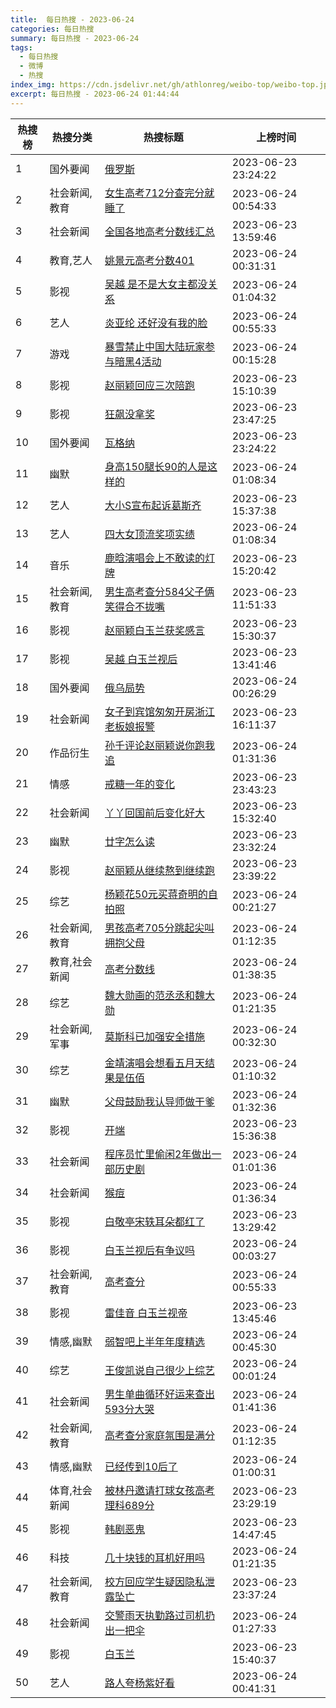 ```yaml
---
title:  每日热搜 - 2023-06-24
categories: 每日热搜
summary: 每日热搜 - 2023-06-24
tags:
  - 每日热搜
  - 微博
  - 热搜
index_img: https://cdn.jsdelivr.net/gh/athlonreg/weibo-top/weibo-top.jpeg
excerpt: 每日热搜 - 2023-06-24 01:44:44
---
```


| 热搜榜 | 热搜分类 | 热搜标题 | 上榜时间 |
| --- | --- | --- | --- |
| 1 | 国外要闻 | [俄罗斯](https://s.weibo.com/weibo%3Fq%3D%2523%E4%BF%84%E7%BD%97%E6%96%AF%2523) | 2023-06-23 23:24:22 | 
| 2 | 社会新闻,教育 | [女生高考712分查完分就睡了](https://s.weibo.com/weibo%3Fq%3D%2523%E5%A5%B3%E7%94%9F%E9%AB%98%E8%80%83712%E5%88%86%E6%9F%A5%E5%AE%8C%E5%88%86%E5%B0%B1%E7%9D%A1%E4%BA%86%2523) | 2023-06-24 00:54:33 | 
| 3 | 社会新闻 | [全国各地高考分数线汇总](https://s.weibo.com/weibo%3Fq%3D%2523%E5%85%A8%E5%9B%BD%E5%90%84%E5%9C%B0%E9%AB%98%E8%80%83%E5%88%86%E6%95%B0%E7%BA%BF%E6%B1%87%E6%80%BB%2523) | 2023-06-23 13:59:46 | 
| 4 | 教育,艺人 | [姚景元高考分数401](https://s.weibo.com/weibo%3Fq%3D%2523%E5%A7%9A%E6%99%AF%E5%85%83%E9%AB%98%E8%80%83%E5%88%86%E6%95%B0401%2523) | 2023-06-24 00:31:31 | 
| 5 | 影视 | [吴越 是不是大女主都没关系](https://s.weibo.com/weibo%3Fq%3D%2523%E5%90%B4%E8%B6%8A%20%E6%98%AF%E4%B8%8D%E6%98%AF%E5%A4%A7%E5%A5%B3%E4%B8%BB%E9%83%BD%E6%B2%A1%E5%85%B3%E7%B3%BB%2523) | 2023-06-24 01:04:32 | 
| 6 | 艺人 | [炎亚纶 还好没有我的脸](https://s.weibo.com/weibo%3Fq%3D%2523%E7%82%8E%E4%BA%9A%E7%BA%B6%20%E8%BF%98%E5%A5%BD%E6%B2%A1%E6%9C%89%E6%88%91%E7%9A%84%E8%84%B8%2523) | 2023-06-24 00:55:33 | 
| 7 | 游戏 | [暴雪禁止中国大陆玩家参与暗黑4活动](https://s.weibo.com/weibo%3Fq%3D%2523%E6%9A%B4%E9%9B%AA%E7%A6%81%E6%AD%A2%E4%B8%AD%E5%9B%BD%E5%A4%A7%E9%99%86%E7%8E%A9%E5%AE%B6%E5%8F%82%E4%B8%8E%E6%9A%97%E9%BB%914%E6%B4%BB%E5%8A%A8%2523) | 2023-06-24 00:15:28 | 
| 8 | 影视 | [赵丽颖回应三次陪跑](https://s.weibo.com/weibo%3Fq%3D%2523%E8%B5%B5%E4%B8%BD%E9%A2%96%E5%9B%9E%E5%BA%94%E4%B8%89%E6%AC%A1%E9%99%AA%E8%B7%91%2523) | 2023-06-23 15:10:39 | 
| 9 | 影视 | [狂飙没拿奖](https://s.weibo.com/weibo%3Fq%3D%2523%E7%8B%82%E9%A3%99%E6%B2%A1%E6%8B%BF%E5%A5%96%2523) | 2023-06-23 23:47:25 | 
| 10 | 国外要闻 | [瓦格纳](https://s.weibo.com/weibo%3Fq%3D%2523%E7%93%A6%E6%A0%BC%E7%BA%B3%2523) | 2023-06-23 23:24:22 | 
| 11 | 幽默 | [身高150腿长90的人是这样的](https://s.weibo.com/weibo%3Fq%3D%2523%E8%BA%AB%E9%AB%98150%E8%85%BF%E9%95%BF90%E7%9A%84%E4%BA%BA%E6%98%AF%E8%BF%99%E6%A0%B7%E7%9A%84%2523) | 2023-06-24 01:08:34 | 
| 12 | 艺人 | [大小S宣布起诉葛斯齐](https://s.weibo.com/weibo%3Fq%3D%2523%E5%A4%A7%E5%B0%8FS%E5%AE%A3%E5%B8%83%E8%B5%B7%E8%AF%89%E8%91%9B%E6%96%AF%E9%BD%90%2523) | 2023-06-23 15:37:38 | 
| 13 | 艺人 | [四大女顶流奖项实绩](https://s.weibo.com/weibo%3Fq%3D%2523%E5%9B%9B%E5%A4%A7%E5%A5%B3%E9%A1%B6%E6%B5%81%E5%A5%96%E9%A1%B9%E5%AE%9E%E7%BB%A9%2523) | 2023-06-24 01:08:34 | 
| 14 | 音乐 | [鹿晗演唱会上不敢读的灯牌](https://s.weibo.com/weibo%3Fq%3D%2523%E9%B9%BF%E6%99%97%E6%BC%94%E5%94%B1%E4%BC%9A%E4%B8%8A%E4%B8%8D%E6%95%A2%E8%AF%BB%E7%9A%84%E7%81%AF%E7%89%8C%2523) | 2023-06-23 15:20:42 | 
| 15 | 社会新闻,教育 | [男生高考查分584父子俩笑得合不拢嘴](https://s.weibo.com/weibo%3Fq%3D%2523%E7%94%B7%E7%94%9F%E9%AB%98%E8%80%83%E6%9F%A5%E5%88%86584%E7%88%B6%E5%AD%90%E4%BF%A9%E7%AC%91%E5%BE%97%E5%90%88%E4%B8%8D%E6%8B%A2%E5%98%B4%2523) | 2023-06-23 11:51:33 | 
| 16 | 影视 | [赵丽颖白玉兰获奖感言](https://s.weibo.com/weibo%3Fq%3D%2523%E8%B5%B5%E4%B8%BD%E9%A2%96%E7%99%BD%E7%8E%89%E5%85%B0%E8%8E%B7%E5%A5%96%E6%84%9F%E8%A8%80%2523) | 2023-06-23 15:30:37 | 
| 17 | 影视 | [吴越 白玉兰视后](https://s.weibo.com/weibo%3Fq%3D%2523%E5%90%B4%E8%B6%8A%20%E7%99%BD%E7%8E%89%E5%85%B0%E8%A7%86%E5%90%8E%2523) | 2023-06-23 13:41:46 | 
| 18 | 国外要闻 | [俄乌局势](https://s.weibo.com/weibo%3Fq%3D%2523%E4%BF%84%E4%B9%8C%E5%B1%80%E5%8A%BF%2523) | 2023-06-24 00:26:29 | 
| 19 | 社会新闻 | [女子到宾馆匆匆开房浙江老板娘报警](https://s.weibo.com/weibo%3Fq%3D%2523%E5%A5%B3%E5%AD%90%E5%88%B0%E5%AE%BE%E9%A6%86%E5%8C%86%E5%8C%86%E5%BC%80%E6%88%BF%E6%B5%99%E6%B1%9F%E8%80%81%E6%9D%BF%E5%A8%98%E6%8A%A5%E8%AD%A6%2523) | 2023-06-23 16:11:37 | 
| 20 | 作品衍生 | [孙千评论赵丽颖说你跑我追](https://s.weibo.com/weibo%3Fq%3D%2523%E5%AD%99%E5%8D%83%E8%AF%84%E8%AE%BA%E8%B5%B5%E4%B8%BD%E9%A2%96%E8%AF%B4%E4%BD%A0%E8%B7%91%E6%88%91%E8%BF%BD%2523) | 2023-06-24 01:31:36 | 
| 21 | 情感 | [戒糖一年的变化](https://s.weibo.com/weibo%3Fq%3D%2523%E6%88%92%E7%B3%96%E4%B8%80%E5%B9%B4%E7%9A%84%E5%8F%98%E5%8C%96%2523) | 2023-06-23 23:43:23 | 
| 22 | 社会新闻 | [丫丫回国前后变化好大](https://s.weibo.com/weibo%3Fq%3D%2523%E4%B8%AB%E4%B8%AB%E5%9B%9E%E5%9B%BD%E5%89%8D%E5%90%8E%E5%8F%98%E5%8C%96%E5%A5%BD%E5%A4%A7%2523) | 2023-06-23 15:32:40 | 
| 23 | 幽默 | [廿字怎么读](https://s.weibo.com/weibo%3Fq%3D%2523%E5%BB%BF%E5%AD%97%E6%80%8E%E4%B9%88%E8%AF%BB%2523) | 2023-06-23 23:32:24 | 
| 24 | 影视 | [赵丽颖从继续熬到继续跑](https://s.weibo.com/weibo%3Fq%3D%2523%E8%B5%B5%E4%B8%BD%E9%A2%96%E4%BB%8E%E7%BB%A7%E7%BB%AD%E7%86%AC%E5%88%B0%E7%BB%A7%E7%BB%AD%E8%B7%91%2523) | 2023-06-23 23:39:22 | 
| 25 | 综艺 | [杨颖花50元买蒋奇明的自拍照](https://s.weibo.com/weibo%3Fq%3D%2523%E6%9D%A8%E9%A2%96%E8%8A%B150%E5%85%83%E4%B9%B0%E8%92%8B%E5%A5%87%E6%98%8E%E7%9A%84%E8%87%AA%E6%8B%8D%E7%85%A7%2523) | 2023-06-24 00:21:27 | 
| 26 | 社会新闻,教育 | [男孩高考705分跳起尖叫拥抱父母](https://s.weibo.com/weibo%3Fq%3D%2523%E7%94%B7%E5%AD%A9%E9%AB%98%E8%80%83705%E5%88%86%E8%B7%B3%E8%B5%B7%E5%B0%96%E5%8F%AB%E6%8B%A5%E6%8A%B1%E7%88%B6%E6%AF%8D%2523) | 2023-06-24 01:12:35 | 
| 27 | 教育,社会新闻 | [高考分数线](https://s.weibo.com/weibo%3Fq%3D%2523%E9%AB%98%E8%80%83%E5%88%86%E6%95%B0%E7%BA%BF%2523) | 2023-06-24 01:38:35 | 
| 28 | 综艺 | [魏大勋画的范丞丞和魏大勋](https://s.weibo.com/weibo%3Fq%3D%2523%E9%AD%8F%E5%A4%A7%E5%8B%8B%E7%94%BB%E7%9A%84%E8%8C%83%E4%B8%9E%E4%B8%9E%E5%92%8C%E9%AD%8F%E5%A4%A7%E5%8B%8B%2523) | 2023-06-24 01:21:35 | 
| 29 | 社会新闻,军事 | [莫斯科已加强安全措施](https://s.weibo.com/weibo%3Fq%3D%2523%E8%8E%AB%E6%96%AF%E7%A7%91%E5%B7%B2%E5%8A%A0%E5%BC%BA%E5%AE%89%E5%85%A8%E6%8E%AA%E6%96%BD%2523) | 2023-06-24 00:32:30 | 
| 30 | 综艺 | [金靖演唱会想看五月天结果是伍佰](https://s.weibo.com/weibo%3Fq%3D%2523%E9%87%91%E9%9D%96%E6%BC%94%E5%94%B1%E4%BC%9A%E6%83%B3%E7%9C%8B%E4%BA%94%E6%9C%88%E5%A4%A9%E7%BB%93%E6%9E%9C%E6%98%AF%E4%BC%8D%E4%BD%B0%2523) | 2023-06-24 01:10:32 | 
| 31 | 幽默 | [父母鼓励我认导师做干爹](https://s.weibo.com/weibo%3Fq%3D%2523%E7%88%B6%E6%AF%8D%E9%BC%93%E5%8A%B1%E6%88%91%E8%AE%A4%E5%AF%BC%E5%B8%88%E5%81%9A%E5%B9%B2%E7%88%B9%2523) | 2023-06-24 01:32:36 | 
| 32 | 影视 | [开端](https://s.weibo.com/weibo%3Fq%3D%2523%E5%BC%80%E7%AB%AF%2523) | 2023-06-23 15:36:38 | 
| 33 | 社会新闻 | [程序员忙里偷闲2年做出一部历史剧](https://s.weibo.com/weibo%3Fq%3D%2523%E7%A8%8B%E5%BA%8F%E5%91%98%E5%BF%99%E9%87%8C%E5%81%B7%E9%97%B22%E5%B9%B4%E5%81%9A%E5%87%BA%E4%B8%80%E9%83%A8%E5%8E%86%E5%8F%B2%E5%89%A7%2523) | 2023-06-24 01:01:36 | 
| 34 | 社会新闻 | [猴痘](https://s.weibo.com/weibo%3Fq%3D%2523%E7%8C%B4%E7%97%98%2523) | 2023-06-24 01:36:34 | 
| 35 | 影视 | [白敬亭宋轶耳朵都红了](https://s.weibo.com/weibo%3Fq%3D%2523%E7%99%BD%E6%95%AC%E4%BA%AD%E5%AE%8B%E8%BD%B6%E8%80%B3%E6%9C%B5%E9%83%BD%E7%BA%A2%E4%BA%86%2523) | 2023-06-23 13:29:42 | 
| 36 | 影视 | [白玉兰视后有争议吗](https://s.weibo.com/weibo%3Fq%3D%2523%E7%99%BD%E7%8E%89%E5%85%B0%E8%A7%86%E5%90%8E%E6%9C%89%E4%BA%89%E8%AE%AE%E5%90%97%2523) | 2023-06-24 00:03:27 | 
| 37 | 社会新闻,教育 | [高考查分](https://s.weibo.com/weibo%3Fq%3D%2523%E9%AB%98%E8%80%83%E6%9F%A5%E5%88%86%2523) | 2023-06-24 00:55:33 | 
| 38 | 影视 | [雷佳音 白玉兰视帝](https://s.weibo.com/weibo%3Fq%3D%2523%E9%9B%B7%E4%BD%B3%E9%9F%B3%20%E7%99%BD%E7%8E%89%E5%85%B0%E8%A7%86%E5%B8%9D%2523) | 2023-06-23 13:45:46 | 
| 39 | 情感,幽默 | [弱智吧上半年年度精选](https://s.weibo.com/weibo%3Fq%3D%2523%E5%BC%B1%E6%99%BA%E5%90%A7%E4%B8%8A%E5%8D%8A%E5%B9%B4%E5%B9%B4%E5%BA%A6%E7%B2%BE%E9%80%89%2523) | 2023-06-24 00:45:30 | 
| 40 | 综艺 | [王俊凯说自己很少上综艺](https://s.weibo.com/weibo%3Fq%3D%2523%E7%8E%8B%E4%BF%8A%E5%87%AF%E8%AF%B4%E8%87%AA%E5%B7%B1%E5%BE%88%E5%B0%91%E4%B8%8A%E7%BB%BC%E8%89%BA%2523) | 2023-06-24 00:01:24 | 
| 41 | 社会新闻 | [男生单曲循环好运来查出593分大哭](https://s.weibo.com/weibo%3Fq%3D%2523%E7%94%B7%E7%94%9F%E5%8D%95%E6%9B%B2%E5%BE%AA%E7%8E%AF%E5%A5%BD%E8%BF%90%E6%9D%A5%E6%9F%A5%E5%87%BA593%E5%88%86%E5%A4%A7%E5%93%AD%2523) | 2023-06-24 01:41:36 | 
| 42 | 社会新闻,教育 | [高考查分家庭氛围是满分](https://s.weibo.com/weibo%3Fq%3D%2523%E9%AB%98%E8%80%83%E6%9F%A5%E5%88%86%E5%AE%B6%E5%BA%AD%E6%B0%9B%E5%9B%B4%E6%98%AF%E6%BB%A1%E5%88%86%2523) | 2023-06-24 01:12:35 | 
| 43 | 情感,幽默 | [已经传到10后了](https://s.weibo.com/weibo%3Fq%3D%2523%E5%B7%B2%E7%BB%8F%E4%BC%A0%E5%88%B010%E5%90%8E%E4%BA%86%2523) | 2023-06-24 01:00:31 | 
| 44 | 体育,社会新闻 | [被林丹邀请打球女孩高考理科689分](https://s.weibo.com/weibo%3Fq%3D%2523%E8%A2%AB%E6%9E%97%E4%B8%B9%E9%82%80%E8%AF%B7%E6%89%93%E7%90%83%E5%A5%B3%E5%AD%A9%E9%AB%98%E8%80%83%E7%90%86%E7%A7%91689%E5%88%86%2523) | 2023-06-23 23:29:19 | 
| 45 | 影视 | [韩剧恶鬼](https://s.weibo.com/weibo%3Fq%3D%2523%E9%9F%A9%E5%89%A7%E6%81%B6%E9%AC%BC%2523) | 2023-06-23 14:47:45 | 
| 46 | 科技 | [几十块钱的耳机好用吗](https://s.weibo.com/weibo%3Fq%3D%2523%E5%87%A0%E5%8D%81%E5%9D%97%E9%92%B1%E7%9A%84%E8%80%B3%E6%9C%BA%E5%A5%BD%E7%94%A8%E5%90%97%2523) | 2023-06-24 01:21:35 | 
| 47 | 社会新闻,教育 | [校方回应学生疑因隐私泄露坠亡](https://s.weibo.com/weibo%3Fq%3D%2523%E6%A0%A1%E6%96%B9%E5%9B%9E%E5%BA%94%E5%AD%A6%E7%94%9F%E7%96%91%E5%9B%A0%E9%9A%90%E7%A7%81%E6%B3%84%E9%9C%B2%E5%9D%A0%E4%BA%A1%2523) | 2023-06-23 23:37:24 | 
| 48 | 社会新闻 | [交警雨天执勤路过司机扔出一把伞](https://s.weibo.com/weibo%3Fq%3D%2523%E4%BA%A4%E8%AD%A6%E9%9B%A8%E5%A4%A9%E6%89%A7%E5%8B%A4%E8%B7%AF%E8%BF%87%E5%8F%B8%E6%9C%BA%E6%89%94%E5%87%BA%E4%B8%80%E6%8A%8A%E4%BC%9E%2523) | 2023-06-24 01:27:33 | 
| 49 | 影视 | [白玉兰](https://s.weibo.com/weibo%3Fq%3D%2523%E7%99%BD%E7%8E%89%E5%85%B0%2523) | 2023-06-23 15:40:37 | 
| 50 | 艺人 | [路人夸杨紫好看](https://s.weibo.com/weibo%3Fq%3D%2523%E8%B7%AF%E4%BA%BA%E5%A4%B8%E6%9D%A8%E7%B4%AB%E5%A5%BD%E7%9C%8B%2523) | 2023-06-24 00:41:31 | 
